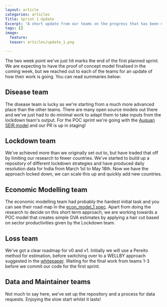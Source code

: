 ```yaml
---
layout: article
categories: articles
Title: Sprint 1 Update
Excerpt: "A short update from our teams on the progress that has been made during the proof of concept sprint"
tags: []
image:
  feature:
  teaser: articles/update_1.png

---
```


The two week point we've just hit marks the end of the first planned sprint. We are expecting to have the proof of concept model finalised in the coming week, but we reached out to each of the teams for an update of how their work is going. You can read summaries below:

## Disease team

The disease team is lucky as we're starting from a much more advanced place than the other teams. There are many open source models out there and we've just had to do minimal work to adapt them to take inputs from the lockdown team's output. For the POC sprint we're going with the [Auquan SEIR model](https://blog.auquan.com/page/cvdmdl2) and our PR is up in staging!



## Lockdown team

We've achieved more than we originally set out to, but have traded that off by limiting our research to fewer countries. We've started to build up a repository of different lockdown strategies and have produced daily resolution data for India from March 1st to May 18th. Now we have the approach locked down, we can scale this up and quickly add new countries.



## Economic Modelling team

The economic modelling team had probably the hardest initial task and you can see their road map in the [econ_model_1 spec](#). Apart from doing the research to decide on this short term approach, we are working towards a POC model that creates simple GVA estimates by applying a hair cut based on sector productivities given by the Lockdown team.



## Loss team

We've got a clear roadmap for v0 and v1. Initially we will use a Pereito method for estimation, before switching over to a WELLBY approach suggested in the [whitepaper](articles/overview-slides/). Waiting for the final work from teams 1-3 before we commit our code for the first sprint.



## Data and Maintainer teams

Not much to say here, we've set up the repository and a process for data requests. Enjoying the slow start whilst it lasts!
